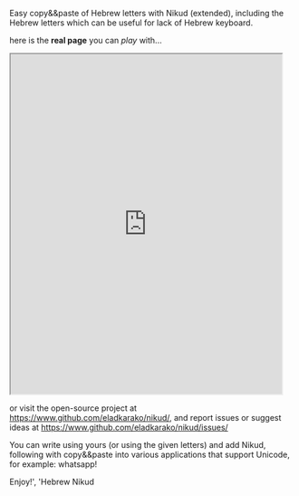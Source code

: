 Easy copy&&paste of Hebrew letters with Nikud (extended), including the Hebrew letters 
which can be useful for lack of Hebrew keyboard.

here is the <strong>real page</strong> you can <em>play</em> with...
<!--more-->
<iframe style="width:95%; height:600px;" src="https://eladkarako.github.io/nikud/"></iframe>

or visit the open-source project at <a href="https://www.github.com/eladkarako/nikud/" target="_blank">https://www.github.com/eladkarako/nikud/</a>, and report issues or suggest ideas at <a href="https://www.github.com/eladkarako/nikud/issues/" target="_blank">https://www.github.com/eladkarako/nikud/issues/</a>

You can write using yours (or using the given letters) and add Nikud, following with copy&&paste into various applications that support Unicode, for example: whatsapp!

Enjoy!', 'Hebrew Nikud